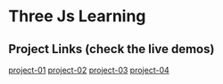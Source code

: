 # Three Js Learning
## Project Links (check the live demos)

[project-01](https://alirezahassanieghtedar.github.io/ThreeJs/project-01/index.html)
[project-02](https://alirezahassanieghtedar.github.io/ThreeJs/project-02/index.html)
[project-03](https://alirezahassanieghtedar.github.io/ThreeJs/project-03/index.html)
[project-04](https://alirezahassanieghtedar.github.io/ThreeJs/project-04/index.html)